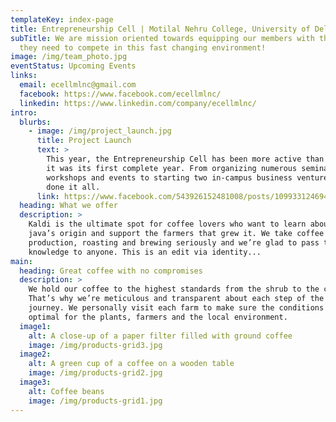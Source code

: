 ```yaml
---
templateKey: index-page
title: Entrepreneurship Cell | Motilal Nehru College, University of Delhi
subTitle: We are mission oriented towards equipping our members with the skills
  they need to compete in this fast changing environment!
image: /img/team_photo.jpg
eventStatus: Upcoming Events
links:
  email: ecellmlnc@gmail.com
  facebook: https://www.facebook.com/ecellmlnc/
  linkedin: https://www.linkedin.com/company/ecellmlnc/
intro:
  blurbs:
    - image: /img/project_launch.jpg
      title: Project Launch
      text: >
        This year, the Entrepreneurship Cell has been more active than ever as
        it was its first complete year. From organizing numerous seminars,
        workshops and events to starting two in-campus business ventures, it has
        done it all.
      link: https://www.facebook.com/543926152481008/posts/1099331246940493/
  heading: What we offer
  description: >
    Kaldi is the ultimate spot for coffee lovers who want to learn about their
    java’s origin and support the farmers that grew it. We take coffee
    production, roasting and brewing seriously and we’re glad to pass that
    knowledge to anyone. This is an edit via identity...
main:
  heading: Great coffee with no compromises
  description: >
    We hold our coffee to the highest standards from the shrub to the cup.
    That’s why we’re meticulous and transparent about each step of the coffee’s
    journey. We personally visit each farm to make sure the conditions are
    optimal for the plants, farmers and the local environment.
  image1:
    alt: A close-up of a paper filter filled with ground coffee
    image: /img/products-grid3.jpg
  image2:
    alt: A green cup of a coffee on a wooden table
    image: /img/products-grid2.jpg
  image3:
    alt: Coffee beans
    image: /img/products-grid1.jpg
---
```

